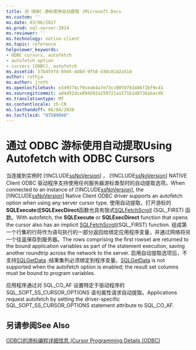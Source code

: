 ```yaml
---
title: 对 ODBC 游标使用自动提取 |Microsoft Docs
ms.custom: ''
ms.date: 03/06/2017
ms.prod: sql-server-2014
ms.reviewer: ''
ms.technology: native-client
ms.topic: reference
helpviewer_keywords:
- ODBC cursors, autofetch
- autofetch option
- cursors [ODBC], autofetch
ms.assetid: 57bd55f4-8945-4d8d-9f58-d30c81d2a514
author: rothja
ms.author: jroth
ms.openlocfilehash: e3d9374cf9ceab4a7e73cc0059783486f2bf9c41
ms.sourcegitcommit: ad4d92dce894592a259721a1571b1d8736abacdb
ms.translationtype: MT
ms.contentlocale: zh-CN
ms.lasthandoff: 08/04/2020
ms.locfileid: "87589040"
---
```

# <a name="using-autofetch-with-odbc-cursors"></a><span data-ttu-id="cc55a-102">通过 ODBC 游标使用自动提取</span><span class="sxs-lookup"><span data-stu-id="cc55a-102">Using Autofetch with ODBC Cursors</span></span>
  <span data-ttu-id="cc55a-103">当连接到实例时 [!INCLUDE[ssNoVersion](../../../includes/ssnoversion-md.md)] ， [!INCLUDE[ssNoVersion](../../../includes/ssnoversion-md.md)] NATIVE Client ODBC 驱动程序支持使用任何服务器游标类型时的自动提取选项。</span><span class="sxs-lookup"><span data-stu-id="cc55a-103">When connected to an instance of [!INCLUDE[ssNoVersion](../../../includes/ssnoversion-md.md)], the [!INCLUDE[ssNoVersion](../../../includes/ssnoversion-md.md)] Native Client ODBC driver supports an autofetch option when using any server cursor type.</span></span> <span data-ttu-id="cc55a-104">使用自动提取，打开游标的**SQLExecute**或**SQLExecDirect**函数也具有隐式[SQLFetchScroll](../../native-client-odbc-api/sqlfetchscroll.md) (SQL_FIRST) 函数。</span><span class="sxs-lookup"><span data-stu-id="cc55a-104">With autofetch, the **SQLExecute** or **SQLExecDirect** function that opens the cursor also has an implicit [SQLFetchScroll](../../native-client-odbc-api/sqlfetchscroll.md)(SQL_FIRST) function.</span></span> <span data-ttu-id="cc55a-105">组成第一个行集的行将作为语句执行的一部分返回给绑定应用程序变量，并通过网络将另一个往返保存到服务器。</span><span class="sxs-lookup"><span data-stu-id="cc55a-105">The rows comprising the first rowset are returned to the bound application variables as part of the statement execution, saving another roundtrip across the network to the server.</span></span> <span data-ttu-id="cc55a-106">启用自动提取选项后，不支持[SQLGetData](../../native-client-odbc-api/sqlgetdata.md) ;结果集列必须绑定到程序变量。</span><span class="sxs-lookup"><span data-stu-id="cc55a-106">[SQLGetData](../../native-client-odbc-api/sqlgetdata.md) is not supported when the autofetch option is enabled; the result set columns must be bound to program variables.</span></span>  
  
 <span data-ttu-id="cc55a-107">应用程序通过对 SQL_CO_AF 设置特定于驱动程序的 SQL_SOPT_SS_CURSOR_OPTIONS 语句属性请求自动提取。</span><span class="sxs-lookup"><span data-stu-id="cc55a-107">Applications request autofetch by setting the driver-specific SQL_SOPT_SS_CURSOR_OPTIONS statement attribute to SQL_CO_AF.</span></span>  
  
## <a name="see-also"></a><span data-ttu-id="cc55a-108">另请参阅</span><span class="sxs-lookup"><span data-stu-id="cc55a-108">See Also</span></span>  
 [<span data-ttu-id="cc55a-109">ODBC&#41;的游标编程详细信息 &#40;</span><span class="sxs-lookup"><span data-stu-id="cc55a-109">Cursor Programming Details &#40;ODBC&#41;</span></span>](cursor-programming-details-odbc.md)  
  
  
